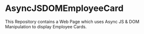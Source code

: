 # AsyncJSDOMEmployeeCard
This Repository contains a Web Page which uses Async JS &amp; DOM Manipulation to display Employee Cards.
